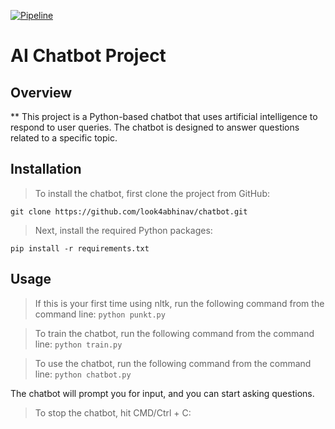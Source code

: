 [![Pipeline](https://github.com/look4abhinav/Chatbot/actions/workflows/pipeline.yml/badge.svg?branch=master)](https://github.com/look4abhinav/Chatbot/actions/workflows/pipeline.yml)
# AI Chatbot Project
## Overview

** This project is a Python-based chatbot that uses artificial intelligence to respond to user queries. The chatbot is designed to answer questions related to a specific topic.

## Installation
> To install the chatbot, first clone the project from GitHub:

`git clone https://github.com/look4abhinav/chatbot.git`
>Next, install the required Python packages:

`pip install -r requirements.txt`

## Usage
> If this is your first time using nltk, run the following command from the command line:
`python punkt.py`

> To train the chatbot, run the following command from the command line:
`python train.py`

> To use the chatbot, run the following command from the command line:
`python chatbot.py`

The chatbot will prompt you for input, and you can start asking questions.

> To stop the chatbot, hit CMD/Ctrl + C:


<!-- References
[Link to reference #1]
[Link to reference #2] -->
